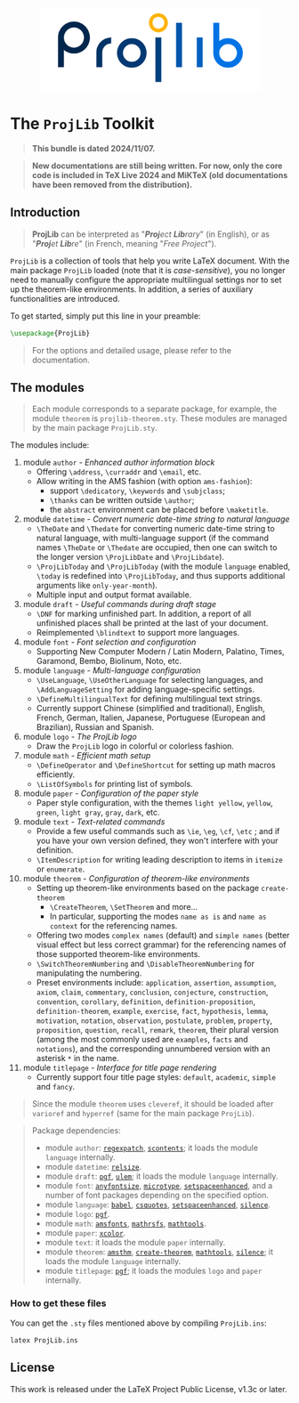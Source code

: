 <!-- Copyright (C) 2021-2024 by Jinwen XU -->

<!-- ![image](https://github.com/Jinwen-XU/ProjLib/raw/main/logo/ProjLib-logo.png) -->
<div align=center><img height="150" src="https://github.com/Jinwen-XU/ProjLib/raw/main/logo/ProjLib-logo.png"/></div>

# The `ProjLib` Toolkit

> **This bundle is dated 2024/11/07.**

> **New documentations are still being written. For now, only the core code is included in TeX Live 2024 and MiKTeX (old documentations have been removed from the distribution).**

## Introduction

> **ProjLib** can be interpreted as "***Proj**ect **Lib**rary*" (in English), or as "***Proj**et **Lib**re*" (in French, meaning "*Free Project*").

`ProjLib` is a collection of tools that help you write LaTeX document. With the main package `ProjLib` loaded (note that it is *case-sensitive*), you no longer need to manually configure the appropriate multilingual settings nor to set up the theorem-like environments. In addition, a series of auxiliary functionalities are introduced.

To get started, simply put this line in your preamble:
```latex
\usepackage{ProjLib}
```
> For the options and detailed usage, please refer to the documentation.


## The modules

> Each module corresponds to a separate package, for example, the module `theorem` is `projlib-theorem.sty`. These modules are managed by the main package `ProjLib.sty`.

The modules include:
1. module `author` - *Enhanced author information block*
    - Offering `\address`, `\curraddr` and `\email`, etc.
    - Allow writing in the AMS fashion (with option `ams-fashion`):
        - support `\dedicatory`, `\keywords` and `\subjclass`;
        - `\thanks` can be written outside `\author`;
        - the `abstract` environment can be placed before `\maketitle`.
1. module `datetime` - *Convert numeric date-time string to natural language*
    - `\TheDate` and `\Thedate` for converting numeric date-time string to natural language, with multi-language support (if the command names `\TheDate` or `\Thedate` are occupied, then one can switch to the longer version `\ProjLibDate` and `\ProjLibdate`).
    - `\ProjLibToday` and `\ProjLibToday` (with the module `language` enabled, `\today` is redefined into `\ProjLibToday`, and thus supports additional arguments like `only-year-month`).
    - Multiple input and output format available.
1. module `draft` - *Useful commands during draft stage*
    - `\DNF` for marking unfinished part. In addition, a report of all unfinished places shall be printed at the last of your document.
    - Reimplemented `\blindtext` to support more languages.
1. module `font` - *Font selection and configuration*
    - Supporting New Computer Modern / Latin Modern, Palatino, Times, Garamond, Bembo, Biolinum, Noto, etc.
1. module `language` - *Multi-language configuration*
    - `\UseLanguage`, `\UseOtherLanguage` for selecting languages, and `\AddLanguageSetting` for adding language-specific settings.
    - `\DefineMultilingualText` for defining multilingual text strings.
    - Currently support Chinese (simplified and traditional), English, French, German, Italien, Japanese, Portuguese (European and Brazilian), Russian and Spanish.
1. module `logo` - *The ProjLib logo*
    - Draw the `ProjLib` logo in colorful or colorless fashion.
1. module `math` - *Efficient math setup*
    - `\DefineOperator` and `\DefineShortcut` for setting up math macros efficiently.
    - `\ListOfSymbols` for printing list of symbols.
1. module `paper` - *Configuration of the paper style*
    - Paper style configuration, with the themes `light yellow`, `yellow`, `green`, `light gray`, `gray`, `dark`, etc.
1. module `text` - *Text-related commands*
    - Provide a few useful commands such as `\ie`, `\eg`, `\cf`, `\etc` ; and if you have your own version defined, they won't interfere with your definition.
    - `\ItemDescription` for writing leading description to items in `itemize` or `enumerate`.
1. module `theorem` - *Configuration of theorem-like environments*
    - Setting up theorem-like environments based on the package `create-theorem`
        - `\CreateTheorem`, `\SetTheorem` and more...
        - In particular, supporting the modes `name as is` and `name as context` for the referencing names.
    - Offering two modes `complex names` (default) and `simple names` (better visual effect but less correct grammar) for the referencing names of those supported theorem-like environments.
    - `\SwitchTheoremNumbering` and `\DisableTheoremNumbering` for manipulating the numbering.
    - Preset environments include: `application`, `assertion`, `assumption`, `axiom`, `claim`, `commentary`, `conclusion`, `conjecture`, `construction`, `convention`, `corollary`, `definition`, `definition-proposition`, `definition-theorem`, `example`, `exercise`, `fact`, `hypothesis`, `lemma`, `motivation`, `notation`, `observation`, `postulate`, `problem`, `property`, `proposition`, `question`, `recall`, `remark`, `theorem`, their plural version (among the most commonly used are `examples`, `facts` and `notations`), and the corresponding unnumbered version with an asterisk `*` in the name.
1. module `titlepage` - *Interface for title page rendering*
    - Currently support four title page styles: `default`, `academic`, `simple` and `fancy`.

> Since the module `theorem` uses `cleveref`, it should be loaded after `varioref` and `hyperref` (same for the main package `ProjLib`).

> Package dependencies:
> - module `author`: [`regexpatch`](https://ctan.org/pkg/regexpatch), [`scontents`](https://ctan.org/pkg/scontents); it loads the module `language` internally.
> - module `datetime`: [`relsize`](https://ctan.org/pkg/relsize).
> - module `draft`: [`pgf`](https://ctan.org/pkg/pgf), [`ulem`](https://ctan.org/pkg/ulem); it loads the module `language` internally.
> - module `font`: [`anyfontsize`](https://ctan.org/pkg/anyfontsize), [`microtype`](https://ctan.org/pkg/microtype), [`setspaceenhanced`](https://ctan.org/pkg/setspaceenhanced), and a number of font packages depending on the specified option.
> - module `language`: [`babel`](https://ctan.org/pkg/babel), [`csquotes`](https://ctan.org/pkg/csquotes), [`setspaceenhanced`](https://ctan.org/pkg/setspaceenhanced), [`silence`](https://ctan.org/pkg/silence).
> - module `logo`: [`pgf`](https://ctan.org/pkg/pgf).
> - module `math`: [`amsfonts`](https://ctan.org/pkg/amsfonts), [`mathrsfs`](https://ctan.org/pkg/mathrsfs), [`mathtools`](https://ctan.org/pkg/mathtools).
> - module `paper`: [`xcolor`](https://ctan.org/pkg/xcolor).
> - module `text`: it loads the module `paper` internally.
> - module `theorem`: [`amsthm`](https://ctan.org/pkg/amsthm), [`create-theorem`](https://ctan.org/pkg/create-theorem), [`mathtools`](https://ctan.org/pkg/mathtools), [`silence`](https://ctan.org/pkg/silence); it loads the module `language` internally.
> - module `titlepage`: [`pgf`](https://ctan.org/pkg/pgf); it loads the modules `logo` and `paper` internally.


<!-- ## Regarding the files and the compilation of documentations -->

### How to get these files
You can get the `.sty` files mentioned above by compiling `ProjLib.ins`:
```
latex ProjLib.ins
```
<!--
### How to get the source of the documentation
You can get the `.tex` source files of the documentation by compiling `ProjLib-doc.ins`:
```
latex ProjLib-doc.ins
```

### How to compile the documentation
It is recommended to use `latexmk` with option `-xelatex`:
```
latexmk -xelatex ProjLib-doc-**.tex
```
Here `**` should be replaced with the language identifier, such as `en`.

### Automation
All these can be done with the given script `MakeFile.sh`.
-->

## License

This work is released under the LaTeX Project Public License, v1.3c or later.
